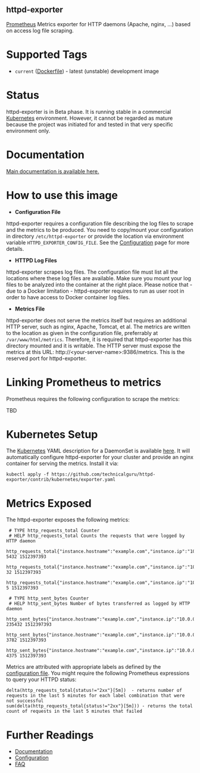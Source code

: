 ## httpd-exporter
[Prometheus](https://prometheus.io/) Metrics exporter for HTTP daemons (Apache, nginx, ...) based on access log file scraping.

# Supported Tags
* `current` ([Dockerfile](https://github.com/technicalguru/httpd-exporter/build/Dockerfile)) - latest (unstable) development image

# Status
httpd-exporter is in Beta phase. It is running stable in a commercial [Kubernetes](https://kubernetes.io/) environment. However, it cannot be regarded as mature because the project was initiated for and tested in that very specific environment only.

# Documentation
[Main documentation is available here.](https://github.com/technicalguru/httpd-exporter/help/MAIN.md)

# How to use this image

* **Configuration File**

httpd-exporter requires a configuration file describing the log files to scrape and the metrics to be produced. You need to copy/mount your configuration in directory `/etc/httpd-exporter` or provide the location via environment variable `HTTPD_EXPORTER_CONFIG_FILE`. See the [Configuration](https://github.com/technicalguru/httpd-exporter/help/CONFIGURATION.md) page for more details.

* **HTTPD Log Files**

httpd-exporter scrapes log files. The configuration file must list all the locations where these log files are available. Make sure you mount your log files to be analyzed into the container at the right place. Please notice that - due to a Docker limitation - httpd-exporter requires to run as user root in order to have access to Docker container log files.

* **Metrics File**

httpd-exporter does not serve the metrics itself but requires an additional HTTP server, such as nginx, Apache, Tomcat, et al. The metrics are written to the location as given in the configuration file, preferrably at `/var/www/html/metrics`. Therefore, it is required that httpd-exporter has this directory mounted and it is writable. The HTTP server must expose the metrics at this URL: http://&lt;your-server-name&gt;:9386/metrics. This is the reserved port for httpd-exporter.

# Linking Prometheus to metrics
Prometheus requires the following configuration to scrape the metrics:

TBD

# Kubernetes Setup
The [Kubernetes](https://kubernetes.io/) YAML description for a DaemonSet is available [here](https://github.com/technicalguru/httpd-exporter/contrib/kubernetes/exporter.yaml). It will automatically configure httpd-exporter for your cluster and provide an nginx container for serving the metrics. Install it via:

```
kubectl apply -f https://github.com/technicalguru/httpd-exporter/contrib/kubernetes/exporter.yaml
```

# Metrics Exposed
The httpd-exporter exposes the following metrics:

```
 # TYPE http_requests_total Counter
 # HELP http_requests_total Counts the requests that were logged by HTTP daemon
 http_requests_total{"instance.hostname":"example.com","instance.ip":"10.0.0.10","method":"GET","status":"2xx"} 5432 1512397393
 http_requests_total{"instance.hostname":"example.com","instance.ip":"10.0.0.10","method":"GET","status":"4xx"} 32 1512397393
 http_requests_total{"instance.hostname":"example.com","instance.ip":"10.0.0.10","method":"GET","status":"5xx"} 5 1512397393

 # TYPE http_sent_bytes Counter
 # HELP http_sent_bytes Number of bytes transferred as logged by HTTP daemon
 http_sent_bytes{"instance.hostname":"example.com","instance.ip":"10.0.0.10","method":"GET","status":"2xx"} 235432 1512397393
 http_sent_bytes{"instance.hostname":"example.com","instance.ip":"10.0.0.10","method":"GET","status":"4xx"} 3782 1512397393
 http_sent_bytes{"instance.hostname":"example.com","instance.ip":"10.0.0.10","method":"GET","status":"5xx"} 4375 1512397393
```

Metrics are attributed with appropriate labels as defined by the [configuration file](https://github.com/technicalguru/httpd-exporter/help/CONFIGURATION.md). You might 
require the following Prometheus expressions to query your HTTPD status:

```
delta(http_requests_total{status!="2xx"}[5m])  - returns number of requests in the last 5 minutes for each label combination that were not successful
sum(delta(http_requests_total{status!="2xx"}[5m])) - returns the total count of requests in the last 5 minutes that failed
```

# Further Readings

* [Documentation](https://github.com/technicalguru/httpd-exporter/help/MAIN.md)
* [Configuration](https://github.com/technicalguru/httpd-exporter/help/CONFIGURATION.md)
* [FAQ](https://github.com/technicalguru/httpd-exporter/help/FAQ.md)


